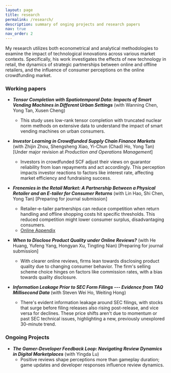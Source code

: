 ```yaml
---
layout: page
title: research
permalink: /research/
description: summary of onging projects and research papers
nav: true
nav_order: 2
---
```


My research utilizes both econometrical and analytical methodologies to examine the impact of technological innovations across various market contexts. Specifically, his work investigates the effects of new technology in retail, the dynamics of strategic partnerships between online and offline retailers, and the influence of consumer perceptions on the online crowdfunding market. 

### Working papers

- ***Tensor Completion with Spatiotemporal Data: Impacts of Smart Vending Machines in Different Urban Settings*** (with Wanning Chen, Yong Tan, Xusen Cheng)
  - This study uses low-rank tensor completion with truncated nuclear norm methods on extensive data to understand the impact of smart vending machines on urban consumers.

- ***Investor Learning in Crowdfunded Supply Chain Finance Markets*** (with Zhijin Zhou, Shengsheng Xiao, Yi-Chun (Chad) Ho, Yong Tan) [Under major revision at *Production and Operations Management*]
  - Investors in crowdfunded SCF adjust their views on guarantor reliability from loan repayments and act accordingly. This perception impacts investor reactions to factors like interest rate, affecting market efficiency and fundraising success.

- ***Frenemies in the Retail Market: A Partnership Between a Physical Retailer and an E-tailer for Consumer Returns*** (with Lin Hao, Shi Chen, Yong Tan) [Preparing for journal submission]
  -  Retailer-e-tailer partnerships can reduce competition when return handling and offline shopping costs hit specific thresholds. This reduced competition might lower consumer surplus, disadvantaging consumers.
  - [Online Appendix](/assets/appendices/RPPR/ZhangHaoTan-2023-appendix-v1.pdf)
  
- ***When to Disclose Product Quality under Online Reviews?*** (with He Huang, Yufeng Yang, Hongyan Xu, Tingting Nian) [Preparing for journal submission]
  - With clearer online reviews, firms lean towards disclosing product quality due to changing consumer behavior. The firm's selling scheme choice hinges on factors like commission rates, with a bias towards quality disclosure.

- ***Information Leakage Prior to SEC Form Filings --- Evidence from TAQ Millisecond Data*** (with Steven Wei Ho, Weiting Hong)
  - There's evident information leakage around SEC filings, with stocks that surge before filing releases also rising post-release, and vice versa for declines. These price shifts aren't due to momentum or past SEC technical issues, highlighting a new, previously unexplored 30-minute trend.

### Ongoing Projects

- ***The Gamer-Developer Feedback Loop: Navigating Review Dynamics in Digital Marketplaces*** (with Yingda Lu)
  - Positive reviews shape perceptions more than gameplay duration; game updates and developer responses influence review dynamics.
  



